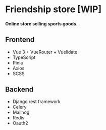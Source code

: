 # Friendship store [WIP]

#### Online store selling sports goods.

## Frontend
- Vue 3 + VueRouter + Vuelidate
- TypeScript
- Pinia 
- Axios
- SCSS
## Backend
- Django rest framework
- Celery
- Mailhog
- Redis
- Oauth2

